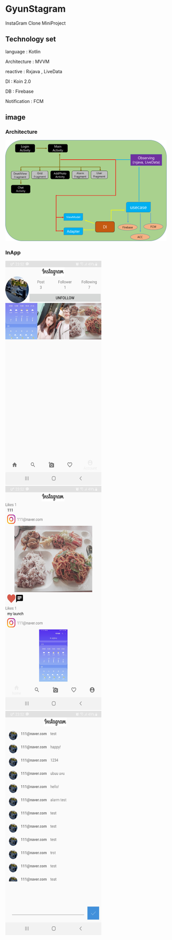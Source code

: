 # GyunStagram

InstaGram Clone MiniProject

## Technology set

language      :  Kotlin

Architecture  :  MVVM

reactive      :  Rxjava , LiveData

DI            :  Koin 2.0

DB            :  Firebase

Notification  :  FCM


## image

### Architecture

![architecture](./sow/architecture.png)

### InApp
<img src="./sow/sample1.jpg" width="300" height="700">
<img src="./sow/sample2.jpg" width="300" height="700">
<img src="./sow/sample3.jpg" width="300" height="700">
